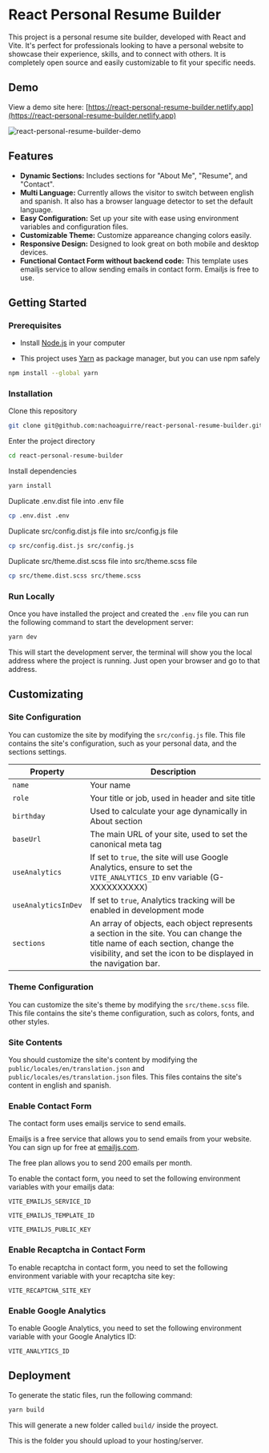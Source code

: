 
# React Personal Resume Builder

This project is a personal resume site builder, developed with React and Vite. It's perfect for professionals looking to have a personal website to showcase their experience, skills, and to connect with others. It is completely open source and easily customizable to fit your specific needs.

## Demo
View a demo site here: [https://react-personal-resume-builder.netlify.app](https://react-personal-resume-builder.netlify.app)

![react-personal-resume-builder-demo](https://github.com/nachoaguirre/react-personal-resume-builder/assets/52148018/5a0b79ed-01be-4700-9191-37f727dec600)

## Features

- **Dynamic Sections:** Includes sections for "About Me", "Resume", and "Contact".
- **Multi Language:** Currently allows the visitor to switch between english and spanish. It also has a browser language detector to set the default language.
- **Easy Configuration:** Set up your site with ease using environment variables and configuration files.
- **Customizable Theme:** Customize appareance changing colors easily.
- **Responsive Design:** Designed to look great on both mobile and desktop devices.
- **Functional Contact Form without backend code:** This template uses emailjs service to allow sending emails in contact form. Emailjs is free to use.


## Getting Started

### Prerequisites

- Install [Node.js](https://nodejs.org) in your computer

- This project uses [Yarn](https://yarnpkg.com) as package manager, but you can use npm safely
```bash
npm install --global yarn
```

### Installation

Clone this repository
```bash
git clone git@github.com:nachoaguirre/react-personal-resume-builder.git
```

Enter the project directory
```bash
cd react-personal-resume-builder
```

Install dependencies
```bash
yarn install
```

Duplicate .env.dist file into .env file
```bash
cp .env.dist .env
```

Duplicate src/config.dist.js file into src/config.js file
```bash
cp src/config.dist.js src/config.js
```

Duplicate src/theme.dist.scss file into src/theme.scss file
```bash
cp src/theme.dist.scss src/theme.scss
```

### Run Locally

Once you have installed the project and created the `.env` file you can run the following command to start the development server:

```bash
yarn dev
```

This will start the development server, the terminal will show you the local address where the project is running. Just open your browser and go to that address.

## Customizating

### Site Configuration

You can customize the site by modifying the `src/config.js` file. This file contains the site's configuration, such as your personal data, and the sections settings.

| Property | Description |
| -------- | ----------- |
| `name` | Your name |
| `role` | Your title or job, used in header and site title |
| `birthday` | Used to calculate your age dynamically in About section |
| `baseUrl` | The main URL of your site, used to set the canonical meta tag |
| `useAnalytics` | If set to `true`, the site will use Google Analytics, ensure to set the `VITE_ANALYTICS_ID` env variable (G-XXXXXXXXXX) |
| `useAnalyticsInDev` | If set to `true`, Analytics tracking will be enabled in development mode |
| `sections` | An array of objects, each object represents a section in the site. You can change the title name of each section, change the visibility, and set the icon to be displayed in the navigation bar. |

### Theme Configuration

You can customize the site's theme by modifying the `src/theme.scss` file. This file contains the site's theme configuration, such as colors, fonts, and other styles.

### Site Contents

You should customize the site's content by modifying the `public/locales/en/translation.json` and `public/locales/es/translation.json` files. This files contains the site's content in english and spanish.

### Enable Contact Form

The contact form uses emailjs service to send emails.

Emailjs is a free service that allows you to send emails from your website. You can sign up for free at [emailjs.com](https://www.emailjs.com/).

The free plan allows you to send 200 emails per month.

To enable the contact form, you need to set the following environment variables with your emailjs data:

`VITE_EMAILJS_SERVICE_ID`

`VITE_EMAILJS_TEMPLATE_ID`

`VITE_EMAILJS_PUBLIC_KEY`

### Enable Recaptcha in Contact Form

To enable recaptcha in contact form, you need to set the following environment variable with your recaptcha site key:

`VITE_RECAPTCHA_SITE_KEY`

### Enable Google Analytics

To enable Google Analytics, you need to set the following environment variable with your Google Analytics ID:

`VITE_ANALYTICS_ID`


## Deployment

To generate the static files, run the following command:

```bash
yarn build
```

This will generate a new folder called `build/` inside the proyect.

This is the folder you should upload to your hosting/server.
